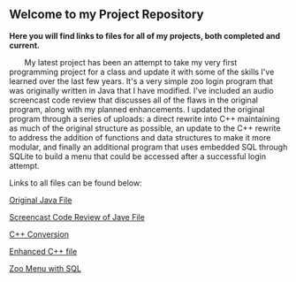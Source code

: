 ## Welcome to my Project Repository

**Here you will find links to files for all of my projects, both completed and current.** 

&nbsp;&nbsp;&nbsp;&nbsp;&nbsp;&nbsp; My latest project has been an attempt to take my very first programming project for a class and update it with 
some of the skills I've learned over the last few years.  It's a very simple zoo login program that was originally 
written in Java that I have modified.  I've included an audio screencast code review that discusses all of the flaws
in the original program, along with my planned enhancements.  I updated the original program through a series of uploads: 
a direct rewrite into C++ maintaining as much of the original structure as possible, an update to the C++ rewrite to address
the addition of functions and data structures to make it more modular, and finally an additional program that uses 
embedded SQL through SQLite to build a menu that could be accessed after a successful login attempt. 

Links to all files can be found below: 

[Original Java File](https://github.com/drick717/drick717.github.io/blob/gh-pages/FinalProject_CS145.zip)

[Screencast Code Review of Jave File](https://github.com/drick717/drick717.github.io/blob/gh-pages/code%20review.mp4)

[C++ Conversion](https://github.com/drick717/drick717.github.io/blob/gh-pages/FinalProject.zip)

[Enhanced C++ file](https://github.com/drick717/drick717.github.io/blob/gh-pages/FinalProject2.zip)

[Zoo Menu with SQL](https://github.com/drick717/drick717.github.io/blob/gh-pages/Zoo%20SQL%20Menu.zip)

